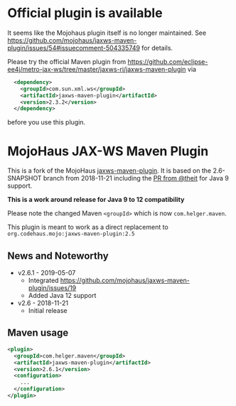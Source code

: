 # Official plugin is available

It seems like the Mojohaus plugin itself is no longer maintained.
See https://github.com/mojohaus/jaxws-maven-plugin/issues/54#issuecomment-504335749 for details.

Please try the official Maven plugin from https://github.com/eclipse-ee4j/metro-jax-ws/tree/master/jaxws-ri/jaxws-maven-plugin via
```xml
  <dependency>
    <groupId>com.sun.xml.ws</groupId>
    <artifactId>jaxws-maven-plugin</artifactId>
    <version>2.3.2</version>
  </dependency> 
```
before you use this plugin.

# MojoHaus JAX-WS Maven Plugin

This is a fork of the MojoHaus [jaxws-maven-plugin](http://www.mojohaus.org/jaxws-maven-plugin/).
It is based on the 2.6-SNAPSHOT branch from 2018-11-21 including the [PR from @theit](https://github.com/mojohaus/jaxws-maven-plugin/pull/71) for Java 9 support.

**This is a work around release for Java 9 to 12 compatibility**

Please note the changed Maven `<groupId>` which is now `com.helger.maven`.

This plugin is meant to work as a direct replacement to `org.codehaus.mojo:jaxws-maven-plugin:2.5`

## News and Noteworthy

* v2.6.1 - 2019-05-07
    * Integrated https://github.com/mojohaus/jaxws-maven-plugin/issues/19
    * Added Java 12 support
* v2.6 - 2018-11-21
    * Initial release 

## Maven usage

```xml
<plugin>
  <groupId>com.helger.maven</groupId>
  <artifactId>jaxws-maven-plugin</artifactId>
  <version>2.6.1</version>
  <configuration>
    ...
  </configuration>
</plugin>
```
